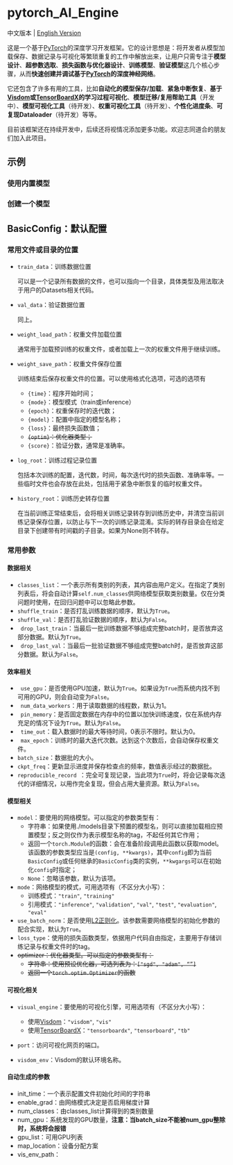 # pytorch_AI_Engine

中文版本 | [English Version](https://github.com/QixuanAI/pytorch_AI_Engine/blob/master/README_en-US.md)

这是一个基于[PyTorch](https://pytorch.org)的深度学习开发框架。它的设计思想是：将开发者从模型加载保存、数据记录与可视化等繁琐重复的工作中解放出来，让用户只需专注于**模型设计**、**超参数选取**、**损失函数与优化器设计**、**训练模型**、**验证模型**这几个核心步骤，从而**快速创建并调试基于[PyTorch](https://pytorch.org)的深度神经网络**。

它还包含了许多有用的工具，比如**自动化的模型保存/加载**、**紧急中断恢复**、**基于[Visdom](https://github.com/facebookresearch/visdom)或[TensorBoardX](https://github.com/lanpa/tensorboardX)的学习过程可视化**、**模型迁移/复用帮助工具**（开发中）、**模型可视化工具**（待开发）、**权重可视化工具**（待开发）、**个性化进度条**、**可复现Dataloader**（待开发）等等。

目前该框架还在持续开发中，后续还将视情况添加更多功能。欢迎志同道合的朋友们加入此项目。



## 示例



### 使用内置模型

### 创建一个模型





## BasicConfig：默认配置

### 常用文件或目录的位置

* ```train_data```：训练数据位置

  可以是一个记录所有数据的文件，也可以指向一个目录，具体类型及用法取决于用户的Datasets相关代码。

* ```val_data```：验证数据位置

  同上。

* ```weight_load_path```：权重文件加载位置

  通常用于加载预训练的权重文件，或者加载上一次的权重文件用于继续训练。

* ```weight_save_path```：权重文件保存位置

  训练结束后保存权重文件的位置。可以使用格式化选项，可选的选项有
  * ```{time}```：程序开始时间；
  * ```{mode}```：模型模式（train或inference）
  * ```{epoch}```：权重保存时的迭代数；
  * ```{model}```：配置中指定的模型名称；
  * ```{loss}```：最终损失函数值；
  * ~~```{optim}```：优化器类型；~~
  * ```{score}```：验证分数，通常是准确率。

* ```log_root```：训练过程记录位置

  包括本次训练的配置，迭代数，时间，每次迭代时的损失函数、准确率等。一些临时文件也会存放在此处，包括用于紧急中断恢复的临时权重文件。
  
* ```history_root```：训练历史转存位置

  在当前训练正常结束后，会将相关训练记录转存到训练历史中，并清空当前训练记录保存位置，以防止与下一次的训练记录混淆。实际的转存目录会在给定目录下创建带有时间戳的子目录。如果为None则不转存。

### 常用参数

#### 数据相关

* ```classes_list```：一个表示所有类别的列表，其内容由用户定义。在指定了类别列表后，将会自动计算```self.num_classes```供网络模型获取类别数量。仅在分类问题时使用，在回归问题中可以忽略此参数。
* ```shuffle_train```：是否打乱训练数据的顺序，默认为```True```。
* ```shuffle_val```：是否打乱验证数据的顺序，默认为```False```。
* ``` drop_last_train```：当最后一批训练数据不够组成完整batch时，是否放弃这部分数据。默认为```True```。
* ``` drop_last_val```：当最后一批验证数据不够组成完整batch时，是否放弃这部分数据。默认为```False```。

#### 效率相关

* ``` use_gpu```：是否使用GPU加速，默认为```True```。如果设为```True```而系统内找不到可用的GPU，则会自动变为```False```。
* ``` num_data_workers```：用于读取数据的线程数，默认为1。
* ``` pin_memory```：是否固定数据在内存中的位置以加快训练速度，仅在系统内存充足的情况下设为```True```。默认为```False```。
* ``` time_out```：载入数据时的最大等待时间，0表示不限时。默认为0。
* ``` max_epoch```：训练时的最大迭代次数。达到这个次数后，会自动保存权重文件。
* ```batch_size```：数据批的大小。
* ```ckpt_freq```：更新显示进度并保存检查点的频率，数值表示经过的数据批。
* ```reproducible_record ```：完全可复现记录，当此项为```True```时，将会记录每次迭代的详细情况，以用作完全复现，但会占用大量资源。默认为```False```。

#### 模型相关

* ```model```：要使用的网络模型。可以指定的参数类型有：
  * 字符串：如果使用./models目录下预置的模型名，则可以直接加载相应预置模型；反之则仅作为表示模型名称的tag，不起任何其它作用；
  * 返回一个```torch.Module```的函数：会在准备阶段调用此函数以获取model。该函数的参数类型应当是```(config, **kwargs)```，其中```config```即为当前```BasicConfig```或任何继承的```BasicConfig```类的实例，```**kwgargs```可以在初始化```config```时指定；
  * ```None```：忽略该参数，默认为该项。
* ```mode```：网络模型的模式，可用选项有（不区分大小写）：
  * 训练模式：```"train"```, ```"training"```
  * 引用模式：```"inference"```, ```"validation"```, ```"val"```, ```"test"```, ```"evaluation"```, ```"eval"```
* ``use_batch_norm``：是否使用[L2正则化](https://pytorch.org/docs/stable/nn.html#batchnorm2d)。该参数需要网络模型的初始化参数的配合实现，默认为```True```。
* ``loss_type``：使用的损失函数类型，依据用户代码自由指定，主要用于存储训练记录与权重文件时的tag。
* ~~optimizer：优化器类型。可以指定的参数类型有：~~
  * ~~字符串：使用预设优化器，可选列表为：```["sgd", "adam", “”]```~~
  * ~~返回一个```torch.optim.Optimizer```的函数~~

#### 可视化相关

* ``visual_engine``：要使用的可视化引擎，可用选项有（不区分大小写）：
  * 使用[Visdom](https://github.com/facebookresearch/visdom)：```"visdom"```, ```"vis"```
  * 使用[TensorBoardX](https://github.com/lanpa/tensorboardX)：```"tensorboardx"```, ``"tensorboard"``, ``"tb"``

* ``port``：访问可视化网页的端口。
* ```visdom_env```：Visdom的默认环境名称。

#### 自动生成的参数

* init_time：一个表示配置文件初始化时间的字符串
* enable_grad：由网络模式决定是否启用梯度计算
* num_classes：由classes_list计算得到的类别数量
* num_gpu：系统发现的GPU数量，**注意：当batch_size不能被num_gpu整除时，系统将会报错**
* gpu_list：可用GPU列表
* map_location：设备分配方案
* vis_env_path：
